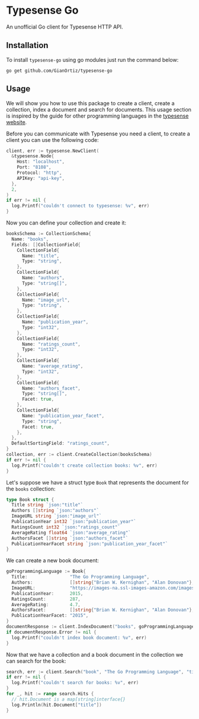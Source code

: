 # Typesense Go

An unofficial Go client for Typesense HTTP API.

## Installation

To install `typesense-go` using go modules just run the command below:

```
go get github.com/GianOrtiz/typesense-go
```

## Usage

We will show you how to use this package to create a client, create a collection, index a document and search for documents. This usage section is inspired by the guide for other programming languages in the [typesense website](https://typesense.org/docs/0.11.2/guide/).

Before you can communicate with Typesense you need a client, to create a client you can use the following code:

```go
client, err := typesense.NewClient(
  &typesense.Node{
    Host: "localhost",
    Port: "8108",
    Protocol: "http",
    APIKey: "api-key",
  },
  2,
)
if err != nil {
  log.Printf("couldn't connect to typesense: %v", err)
}
```

Now you can define your collection and create it:

```go
booksSchema := CollectionSchema{
  Name: "books",
  Fields: []CollectionField{
    CollectionField{
      Name: "title",
      Type: "string",
    },
    CollectionField{
      Name: "authors",
      Type: "string[]",
    },
    CollectionField{
      Name: "image_url",
      Type: "string",
    },
    CollectionField{
      Name: "publication_year",
      Type: "int32",
    },
    CollectionField{
      Name: "ratings_count",
      Type: "int32",
    },
    CollectionField{
      Name: "average_rating",
      Type: "int32",
    },
    CollectionField{
      Name: "authors_facet",
      Type: "string[]",
      Facet: true,
    },
    CollectionField{
      Name: "publication_year_facet",
      Type: "string",
      Facet: true,
    },
  },
  DefaultSortingField: "ratings_count",
}
collection, err := client.CreateCollection(booksSchema)
if err != nil {
  log.Printf("couldn't create collection books: %v", err)
}
```

Let's suppose we have a struct type `Book` that represents the document for the `books` collection:

```go
type Book struct {
  Title string `json:"title"`
  Authors []string `json:"authors"`
  ImageURL string `json:"image_url"`
  PublicationYear int32 `json:"publication_year"`
  RatingsCount int32 `json:"ratings_count"`
  AverageRating float64 `json:"average_rating"`
  AuthorsFacet []string `json:"authors_facet"`
  PublicationYearFacet string `json:"publication_year_facet"`
}
```

We can create a new book document:

```go
goProgrammingLanguage := Book{
  Title:                "The Go Programming Language",
  Authors:              []string{"Brian W. Kernighan", "Alan Donovan"},
  ImageURL:             "https://images-na.ssl-images-amazon.com/images/I/41aSIiETPPL.jpg",
  PublicationYear:      2015,
  RatingsCount:         287,
  AverageRating:        4.7,
  AuthorsFacet:         []string{"Brian W. Kernighan", "Alan Donovan"},
  PublicationYearFacet: "2015",
}
documentResponse := client.IndexDocument("books", goProgrammingLanguage)
if documentResponse.Error != nil {
  log.Printf("couldn't index book document: %v", err)
}
```

Now that we have a collection and a book document in the collection we can search for the book:

```go
search, err := client.Search("book", "The Go Programming Language", "title")
if err != nil {
  log.Printf("couldn't search for books: %v", err)
}
for _, hit := range search.Hits {
  // hit.Document is a map[string]interface{}
  log.Println(hit.Document["title"])
}
```
